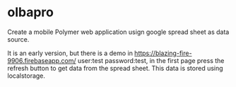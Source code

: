 olbapro
=======

Create a mobile Polymer web application usign google spread sheet as data source.

It is an early version, but there is a demo in https://blazing-fire-9906.firebaseapp.com/ user:test password:test, in the first page press the refresh button to get data from the spread sheet. This data is stored using localstorage.



